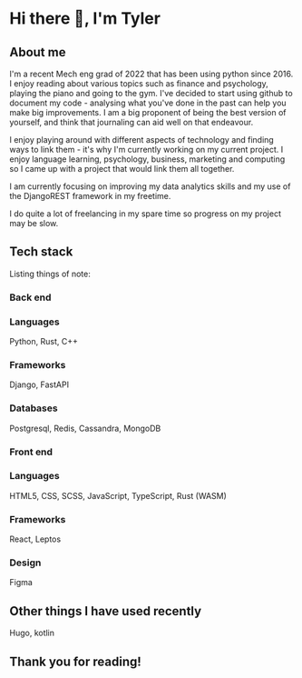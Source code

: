 # Hi there 👋, I'm Tyler

## About me
I'm a recent Mech eng grad of 2022 that has been using python since 2016. I enjoy reading about various topics such as finance and psychology, playing the piano and going to the gym. I've decided to start using github to document my code - analysing what you've done in the past can help you make big improvements. I am a big proponent of being the best version of yourself, and think that journaling can aid well on that endeavour.

I enjoy playing around with different aspects of technology and finding ways to link them - it's why I'm currently working on my current project. I enjoy language learning, psychology, business, marketing and computing so I came up with a project that would link them all together.

I am currently focusing on improving my data analytics skills and my use of the DjangoREST framework in my freetime.

I do quite a lot of freelancing in my spare time so progress on my project may be slow.

## Tech stack
Listing things of note:

### Back end
### Languages
Python, Rust, C++
### Frameworks
Django, FastAPI
### Databases
Postgresql, Redis, Cassandra, MongoDB

### Front end
### Languages
HTML5, CSS, SCSS, JavaScript, TypeScript, Rust (WASM)
### Frameworks
React, Leptos

### Design
Figma

## Other things I have used recently
Hugo, kotlin

## Thank you for reading!
